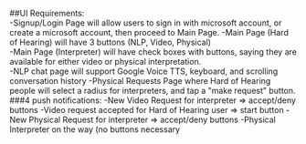 ##UI Requirements:  
-Signup/Login Page will allow users to sign in with microsoft account, or create a microsoft account, then proceed to Main Page.
-Main Page (Hard of Hearing) will have 3 buttons (NLP, Video, Physical)  
-Main Page (Interpreter) will have check boxes with buttons, saying they are available for either video or physical interpretation.  
-NLP chat page will support Google Voice TTS, keyboard, and scrolling conversation history
-Physical Requests Page where Hard of Hearing people will select a radius for interpreters, and tap a "make request" button.
###4 push notifications:
-New Video Request for interpreter => accept/deny buttons 
-Video request accepted for Hard of Hearing user => start button
-New Physical Request for interpreter => accept/deny buttons 
-Physical Interpreter on the way (no buttons necessary
